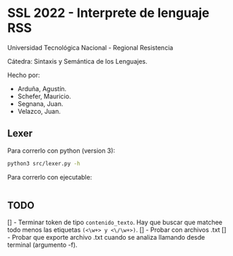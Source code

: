 # SSL 2022 - Interprete de lenguaje RSS

Universidad Tecnológica Nacional - Regional Resistencia

Cátedra: Sintaxis y Semántica de los Lenguajes.

Hecho por:
- Arduña, Agustín.
- Schefer, Mauricio.
- Segnana, Juan.
- Velazco, Juan.

## Lexer

Para correrlo con python (version 3):

```bash
python3 src/lexer.py -h
```

Para correrlo con ejecutable:

```bash

```

## TODO
[] - Terminar token de tipo `contenido_texto`. Hay que buscar que matchee todo menos las etiquetas `(<\w+> y <\/\w+>)`.
[] - Probar con archivos .txt
[] - Probar que exporte archivo .txt cuando se analiza llamando desde terminal (argumento -f).